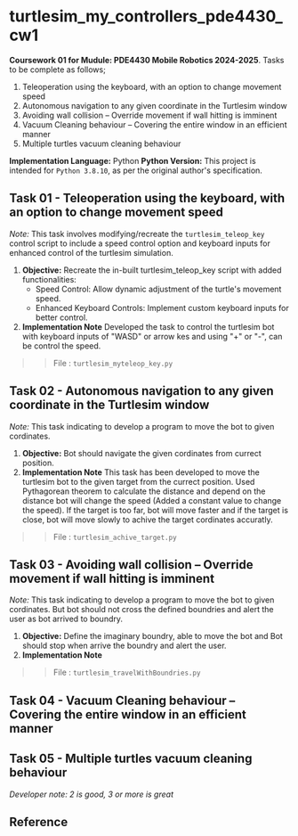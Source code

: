 # turtlesim_my_controllers_pde4430_cw1

**Coursework 01 for Mudule: PDE4430 Mobile Robotics 2024-2025**. Tasks to be complete as follows;
1. Teleoperation using the keyboard, with an option to change movement speed  
2. Autonomous navigation to any given coordinate in the Turtlesim window 
3. Avoiding wall collision – Override movement if wall hitting is imminent
4. Vacuum Cleaning behaviour – Covering the entire window in an efficient manner 
5. Multiple turtles vacuum cleaning behaviour 

**Implementation Language:** Python
**Python Version:** This project is intended for `Python 3.8.10`, as per the original author's specification.

## Task 01 - Teleoperation using the keyboard, with an option to change movement speed  

*Note:* This task involves modifying/recreate the `turtlesim_teleop_key` control script to include a speed control option and keyboard inputs for enhanced control of the turtlesim simulation.

1. **Objective:** Recreate the in-built turtlesim_teleop_key script with added functionalities:
    - Speed Control: Allow dynamic adjustment of the turtle's movement speed.   
    - Enhanced Keyboard Controls: Implement custom keyboard inputs for better control.
2. **Implementation Note** Developed the task to control the turtlesim bot with keyboard inputs of "WASD" or arrow kes and using "+" or "-", can be control the speed.

>> File : `turtlesim_myteleop_key.py`


## Task 02 - Autonomous navigation to any given coordinate in the Turtlesim window 

*Note:* This task indicating to develop a program to move the bot to given cordinates.

1. **Objective:** Bot should navigate the given cordinates from currect position.
2. **Implementation Note** This task has been developed to move the turtlesim bot to the given target from the currect position. Used Pythagorean theorem to calculate the distance and depend on the distance bot will change the speed (Added a constant value to change the speed). If the target is too far, bot will move faster and if the target is close, bot will move slowly to achive the target cordinates accuratly.

>> File : `turtlesim_achive_target.py`


## Task 03 - Avoiding wall collision – Override movement if wall hitting is imminent 

*Note:* This task indicating to develop a program to move the bot to given cordinates. But bot should not cross the defined boundries and alert the user as bot arrived to boundry.

1. **Objective:** Define the imaginary boundry, able to move the bot and Bot should stop when arrive the boundry and alert the user.
2. **Implementation Note** 

>> File : `turtlesim_travelWithBoundries.py`


## Task 04 - Vacuum Cleaning behaviour – Covering the entire window in an efficient manner 

## Task 05 - Multiple turtles vacuum cleaning behaviour

*Developer note: 2 is good, 3 or more is great* 

## Reference





